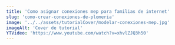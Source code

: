 ```yaml
---
title: 'Como asignar conexiones mep para familias de internet'
slug: 'como-crear-conexiones-de-plomeria'
image: '../../assets/tutorialCover/modelar-conexiones-mep.jpg'
imageAlt: 'Cover de tutorial'
YTVideo: 'https://www.youtube.com/watch?v=xhvlZJQ3h50'
---
```

